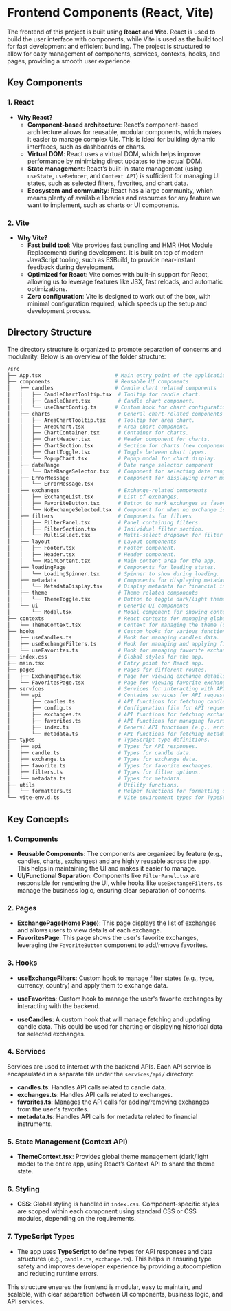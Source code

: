 # Frontend Components (React, Vite)

The frontend of this project is built using **React** and **Vite**. React is used to build the user interface with components, while Vite is used as the build tool for fast development and efficient bundling. The project is structured to allow for easy management of components, services, contexts, hooks, and pages, providing a smooth user experience.

## Key Components

### 1. **React**

- **Why React?**
    - **Component-based architecture**: React’s component-based architecture allows for reusable, modular components, which makes it easier to manage complex UIs. This is ideal for building dynamic interfaces, such as dashboards or charts.
    - **Virtual DOM**: React uses a virtual DOM, which helps improve performance by minimizing direct updates to the actual DOM.
    - **State management**: React’s built-in state management (using `useState`, `useReducer`, and `Context API`) is sufficient for managing UI states, such as selected filters, favorites, and chart data.
    - **Ecosystem and community**: React has a large community, which means plenty of available libraries and resources for any feature we want to implement, such as charts or UI components.

### 2. **Vite**

- **Why Vite?**
    - **Fast build tool**: Vite provides fast bundling and HMR (Hot Module Replacement) during development. It is built on top of modern JavaScript tooling, such as ESBuild, to provide near-instant feedback during development.
    - **Optimized for React**: Vite comes with built-in support for React, allowing us to leverage features like JSX, fast reloads, and automatic optimizations.
    - **Zero configuration**: Vite is designed to work out of the box, with minimal configuration required, which speeds up the setup and development process.

## Directory Structure

The directory structure is organized to promote separation of concerns and modularity. Below is an overview of the folder structure:

```graphql
/src
├── App.tsx                        # Main entry point of the application.
├── components                     # Reusable UI components
│   ├── candles                    # Candle chart related components
│   │   ├── CandleChartTooltip.tsx  # Tooltip for candle chart.
│   │   ├── CandleChart.tsx         # Candle chart component.
│   │   └── useChartConfig.ts      # Custom hook for chart configuration.
│   ├── charts                      # General chart-related components
│   │   ├── AreaChartTooltip.tsx    # Tooltip for area chart.
│   │   ├── AreaChart.tsx           # Area chart component.
│   │   ├── ChartContainer.tsx      # Container for charts.
│   │   ├── ChartHeader.tsx         # Header component for charts.
│   │   ├── ChartSection.tsx        # Section for charts (new component).
│   │   ├── ChartToggle.tsx         # Toggle between chart types.
│   │   └── PopupChart.tsx          # Popup modal for chart display.
│   ├── dateRange                   # Date range selector component
│   │   └── DateRangeSelector.tsx   # Component for selecting date ranges.
│   ├── ErrorMessage                # Component for displaying error messages.
│   │   └── ErrorMessage.tsx
│   ├── exchanges                   # Exchange-related components
│   │   ├── ExchangeList.tsx        # List of exchanges.
│   │   ├── FavoriteButton.tsx      # Button to mark exchanges as favorites.
│   │   └── NoExchangeSelected.tsx  # Component for when no exchange is selected.
│   ├── filters                     # Components for filters
│   │   ├── FilterPanel.tsx         # Panel containing filters.
│   │   ├── FilterSection.tsx       # Individual filter section.
│   │   └── MultiSelect.tsx         # Multi-select dropdown for filter options.
│   ├── layout                      # Layout components
│   │   ├── Footer.tsx              # Footer component.
│   │   ├── Header.tsx              # Header component.
│   │   └── MainContent.tsx         # Main content area for the app.
│   ├── loadingPage                 # Components for loading states.
│   │   └── LoadingSpinner.tsx      # Spinner to show during loading.
│   ├── metadata                    # Components for displaying metadata
│   │   └── MetadataDisplay.tsx     # Display metadata for financial instruments.
│   ├── theme                       # Theme related components
│   │   └── ThemeToggle.tsx         # Button to toggle dark/light theme.
│   └── ui                          # Generic UI components
│       └── Modal.tsx               # Modal component for showing content in popups.
├── contexts                        # React contexts for managing global state.
│   └── ThemeContext.tsx            # Context for managing the theme (dark/light mode).
├── hooks                           # Custom hooks for various functionality.
│   ├── useCandles.ts               # Hook for managing candles data.
│   ├── useExchangeFilters.ts       # Hook for managing and applying filters.
│   └── useFavorites.ts             # Hook for managing favorite exchanges.
├── index.css                       # Global styles for the app.
├── main.tsx                        # Entry point for React app.
├── pages                           # Pages for different routes.
│   ├── ExchangePage.tsx            # Page for viewing exchange details.
│   └── FavoritesPage.tsx           # Page for viewing favorite exchanges.
├── services                        # Services for interacting with APIs.
│   └── api                         # Contains services for API requests.
│       ├── candles.ts              # API functions for fetching candle data.
│       ├── config.ts               # Configuration file for API requests.
│       ├── exchanges.ts            # API functions for fetching exchange data.
│       ├── favorites.ts            # API functions for managing favorites.
│       ├── index.ts                # General API functions (e.g., error handling).
│       └── metadata.ts             # API functions for fetching metadata.
├── types                           # TypeScript type definitions.
│   ├── api                         # Types for API responses.
│   ├── candle.ts                   # Types for candle data.
│   ├── exchange.ts                 # Types for exchange data.
│   ├── favorite.ts                 # Types for favorite exchanges.
│   ├── filters.ts                  # Types for filter options.
│   └── metadata.ts                 # Types for metadata.
├── utils                           # Utility functions.
│   └── formatters.ts               # Helper functions for formatting data.
└── vite-env.d.ts                   # Vite environment types for TypeScript.


```

## Key Concepts

### 1. **Components**

- **Reusable Components**: The components are organized by feature (e.g., candles, charts, exchanges) and are highly reusable across the app. This helps in maintaining the UI and makes it easier to manage.
- **UI/Functional Separation**: Components like `FilterPanel.tsx` are responsible for rendering the UI, while hooks like `useExchangeFilters.ts` manage the business logic, ensuring clear separation of concerns.

### 2. **Pages**

- **ExchangePage(Home Page)**: This page displays the list of exchanges and allows users to view details of each exchange.
- **FavoritesPage**: This page shows the user's favorite exchanges, leveraging the `FavoriteButton` component to add/remove favorites.

### 3. **Hooks**

- **useExchangeFilters**: Custom hook to manage filter states (e.g., type, currency, country) and apply them to exchange data.
- **useFavorites**: Custom hook to manage the user's favorite exchanges by interacting with the backend.

- **useCandles**: A custom hook that will manage fetching and updating candle data. This could be used for charting or displaying historical data for selected exchanges.

### 4. **Services**

Services are used to interact with the backend APIs. Each API service is encapsulated in a separate file under the `services/api/` directory:

- **candles.ts**: Handles API calls related to candle data.
- **exchanges.ts**: Handles API calls related to exchanges.
- **favorites.ts**: Manages the API calls for adding/removing exchanges from the user's favorites.
- **metadata.ts**: Handles API calls for metadata related to financial instruments.

### 5. **State Management (Context API)**

- **ThemeContext.tsx**: Provides global theme management (dark/light mode) to the entire app, using React’s Context API to share the theme state.

### 6. **Styling**

- **CSS**: Global styling is handled in `index.css`. Component-specific styles are scoped within each component using standard CSS or CSS modules, depending on the requirements.

### 7. **TypeScript Types**

- The app uses **TypeScript** to define types for API responses and data structures (e.g., `candle.ts`, `exchange.ts`). This helps in ensuring type safety and improves developer experience by providing autocompletion and reducing runtime errors.


This structure ensures the frontend is modular, easy to maintain, and scalable, with clear separation between UI components, business logic, and API services.